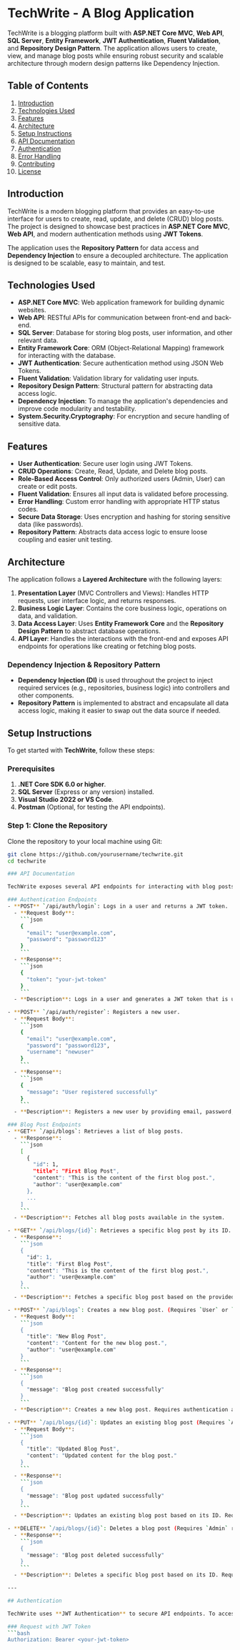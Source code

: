 # TechWrite - A Blog Application

TechWrite is a blogging platform built with **ASP.NET Core MVC**, **Web API**, **SQL Server**, **Entity Framework**, **JWT Authentication**, **Fluent Validation**, and **Repository Design Pattern**. The application allows users to create, view, and manage blog posts while ensuring robust security and scalable architecture through modern design patterns like Dependency Injection.

## Table of Contents
1. [Introduction](#introduction)
2. [Technologies Used](#technologies-used)
3. [Features](#features)
4. [Architecture](#architecture)
5. [Setup Instructions](#setup-instructions)
6. [API Documentation](#api-documentation)
7. [Authentication](#authentication)
8. [Error Handling](#error-handling)
9. [Contributing](#contributing)
10. [License](#license)

## Introduction
TechWrite is a modern blogging platform that provides an easy-to-use interface for users to create, read, update, and delete (CRUD) blog posts. The project is designed to showcase best practices in **ASP.NET Core MVC**, **Web API**, and modern authentication methods using **JWT Tokens**.

The application uses the **Repository Pattern** for data access and **Dependency Injection** to ensure a decoupled architecture. The application is designed to be scalable, easy to maintain, and test.

## Technologies Used
- **ASP.NET Core MVC**: Web application framework for building dynamic websites.
- **Web API**: RESTful APIs for communication between front-end and back-end.
- **SQL Server**: Database for storing blog posts, user information, and other relevant data.
- **Entity Framework Core**: ORM (Object-Relational Mapping) framework for interacting with the database.
- **JWT Authentication**: Secure authentication method using JSON Web Tokens.
- **Fluent Validation**: Validation library for validating user inputs.
- **Repository Design Pattern**: Structural pattern for abstracting data access logic.
- **Dependency Injection**: To manage the application's dependencies and improve code modularity and testability.
- **System.Security.Cryptography**: For encryption and secure handling of sensitive data.

## Features
- **User Authentication**: Secure user login using JWT Tokens.
- **CRUD Operations**: Create, Read, Update, and Delete blog posts.
- **Role-Based Access Control**: Only authorized users (Admin, User) can create or edit posts.
- **Fluent Validation**: Ensures all input data is validated before processing.
- **Error Handling**: Custom error handling with appropriate HTTP status codes.
- **Secure Data Storage**: Uses encryption and hashing for storing sensitive data (like passwords).
- **Repository Pattern**: Abstracts data access logic to ensure loose coupling and easier unit testing.

## Architecture
The application follows a **Layered Architecture** with the following layers:
1. **Presentation Layer** (MVC Controllers and Views): Handles HTTP requests, user interface logic, and returns responses.
2. **Business Logic Layer**: Contains the core business logic, operations on data, and validation.
3. **Data Access Layer**: Uses **Entity Framework Core** and the **Repository Design Pattern** to abstract database operations.
4. **API Layer**: Handles the interactions with the front-end and exposes API endpoints for operations like creating or fetching blog posts.

### Dependency Injection & Repository Pattern
- **Dependency Injection (DI)** is used throughout the project to inject required services (e.g., repositories, business logic) into controllers and other components.
- **Repository Pattern** is implemented to abstract and encapsulate all data access logic, making it easier to swap out the data source if needed.

## Setup Instructions

To get started with **TechWrite**, follow these steps:

### Prerequisites
1. **.NET Core SDK 6.0 or higher**.
2. **SQL Server** (Express or any version) installed.
3. **Visual Studio 2022 or VS Code**.
4. **Postman** (Optional, for testing the API endpoints).

### Step 1: Clone the Repository
Clone the repository to your local machine using Git:

```bash
git clone https://github.com/yourusername/techwrite.git
cd techwrite

### API Documentation

TechWrite exposes several API endpoints for interacting with blog posts, user authentication, and validation. Below is the list of available API endpoints.

### Authentication Endpoints
- **POST** `/api/auth/login`: Logs in a user and returns a JWT token.
  - **Request Body**:
    ```json
    {
      "email": "user@example.com",
      "password": "password123"
    }
    ```
  - **Response**:
    ```json
    {
      "token": "your-jwt-token"
    }
    ```
  - **Description**: Logs in a user and generates a JWT token that is used for authenticated API requests.

- **POST** `/api/auth/register`: Registers a new user.
  - **Request Body**:
    ```json
    {
      "email": "user@example.com",
      "password": "password123",
      "username": "newuser"
    }
    ```
  - **Response**:
    ```json
    {
      "message": "User registered successfully"
    }
    ```
  - **Description**: Registers a new user by providing email, password, and username. The user is stored in the database.

### Blog Post Endpoints
- **GET** `/api/blogs`: Retrieves a list of blog posts.
  - **Response**:
    ```json
    [
      {
        "id": 1,
        "title": "First Blog Post",
        "content": "This is the content of the first blog post.",
        "author": "user@example.com"
      },
      ...
    ]
    ```
  - **Description**: Fetches all blog posts available in the system.

- **GET** `/api/blogs/{id}`: Retrieves a specific blog post by its ID.
  - **Response**:
    ```json
    {
      "id": 1,
      "title": "First Blog Post",
      "content": "This is the content of the first blog post.",
      "author": "user@example.com"
    }
    ```
  - **Description**: Fetches a specific blog post based on the provided ID.

- **POST** `/api/blogs`: Creates a new blog post. (Requires `User` or `Admin` role).
  - **Request Body**:
    ```json
    {
      "title": "New Blog Post",
      "content": "Content for the new blog post.",
      "author": "user@example.com"
    }
    ```
  - **Response**:
    ```json
    {
      "message": "Blog post created successfully"
    }
    ```
  - **Description**: Creates a new blog post. Requires authentication and the `User` or `Admin` role.

- **PUT** `/api/blogs/{id}`: Updates an existing blog post (Requires `Admin` role).
  - **Request Body**:
    ```json
    {
      "title": "Updated Blog Post",
      "content": "Updated content for the blog post."
    }
    ```
  - **Response**:
    ```json
    {
      "message": "Blog post updated successfully"
    }
    ```
  - **Description**: Updates an existing blog post based on its ID. Requires `Admin` role.

- **DELETE** `/api/blogs/{id}`: Deletes a blog post (Requires `Admin` role).
  - **Response**:
    ```json
    {
      "message": "Blog post deleted successfully"
    }
    ```
  - **Description**: Deletes a specific blog post based on its ID. Requires `Admin` role.

---

## Authentication

TechWrite uses **JWT Authentication** to secure API endpoints. To access protected resources like creating or updating blog posts, include a valid JWT token in the `Authorization` header:

### Request with JWT Token
```bash
Authorization: Bearer <your-jwt-token>

